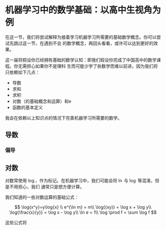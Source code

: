 # 机器学习中的数学基础：以高中生视角为例

在这一节，我们将尝试解释为接着学习机器学习所需要的基础数学概念。你可以尝试先跳过这一节，在遇到不会
的数学概念，再回头看看，或许可以达到更好的效果。

这一届将假设你已经拥有基础的数学认知：即我们假设你完成了中国高中的数学课程。你无需担心如果你不是理科
生而可能少学了些数学而难以前进，因为我们将只依赖如下几点：
- 导数
- 求和
- 求积
- 对数（的基础概念和运算）和e
- 函数的基本定义

我会在依赖以上知识点的情况下完善机器学习所需要的数学。

## 导数

### 偏导


## 对数

对数常使用 $\log$，作为标记。在机器学习中，我们可能会将 $\ln$ 与 $\log$ 等混淆，但是不用担心，我们
通常只是想方便计算。

我们知道的一些对数运算的基础公式：

$$
\log{x^y}=y\log{x} \\
e^{\ln m} = m\\
\log{(xy)} = \log x + \log y\\
\log{\frac{x}{y}} = \log x - \log y\\
\ln e = 1\\
\log \prod f = \sum \log f
$$

这些公式将
